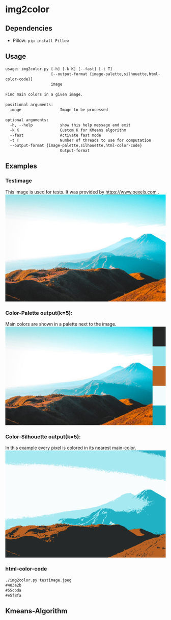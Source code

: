 # img2color

## Dependencies
* Pillow: ```pip install Pillow```

## Usage
```
usage: img2color.py [-h] [-k K] [--fast] [-t T]
                    [--output-format {image-palette,silhouette,html-color-code}]
                    image

Find main colors in a given image.

positional arguments:
  image                 Image to be processed

optional arguments:
  -h, --help            show this help message and exit
  -k K                  Custom K for KMeans algorithm
  --fast                Activate fast mode
  -t T                  Number of threads to use for computation
  --output-format {image-palette,silhouette,html-color-code}
                        Output-format
```


## Examples

### Testimage
This image is used for tests. It was provided by https://www.pexels.com .
![test image](https://raw.githubusercontent.com/nicolas93/img2color/master/testimage.jpeg)


### Color-Palette output(k=5):
Main  colors are shown in a palette next to the image.
![test image with color-palette](https://raw.githubusercontent.com/nicolas93/img2color/master/testimage.jpeg_pallette_k5.png)

### Color-Silhouette output(k=5):
In this example every pixel is colored in its nearest main-color.
![test image with color-silhouette](https://raw.githubusercontent.com/nicolas93/img2color/master/testimage.jpeg_silhouette_k5.png)

### html-color-code
```
./img2color.py testimage.jpeg
#483a2b
#55cbda
#e5f8fa
```

## Kmeans-Algorithm